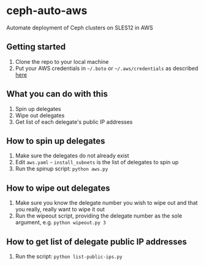 # ceph-auto-aws
Automate deployment of Ceph clusters on SLES12 in AWS

## Getting started

1. Clone the repo to your local machine
1. Put your AWS credentials in `~/.boto` or `~/.aws/credentials` as described [here](http://boto.readthedocs.org/en/latest/getting_started.html#configuring-boto-credentials)

## What you can do with this

1. Spin up delegates
1. Wipe out delegates
1. Get list of each delegate's public IP addresses

## How to spin up delegates

1. Make sure the delegates do not already exist
1. Edit `aws.yaml` - `install_subnets` is the list of delegates to spin up
1. Run the spinup script: `python aws.py`

## How to wipe out delegates

1. Make sure you know the delegate number you wish to wipe out and that you really, really want to wipe it out
1. Run the wipeout script, providing the delegate number as the sole argument, e.g. `python wipeout.py 3`

## How to get list of delegate public IP addresses

1. Run the script: `python list-public-ips.py`
